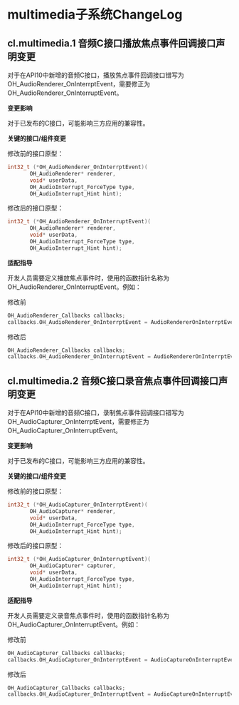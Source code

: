 # multimedia子系统ChangeLog

## cl.multimedia.1 音频C接口播放焦点事件回调接口声明变更

对于在API10中新增的音频C接口，播放焦点事件回调接口错写为OH_AudioRenderer_OnInterrptEvent，需要修正为OH_AudioRenderer_OnInterruptEvent。

**变更影响**

对于已发布的C接口，可能影响三方应用的兼容性。

**关键的接口/组件变更**

修改前的接口原型：

 ```C
int32_t (*OH_AudioRenderer_OnInterrptEvent)(
        OH_AudioRenderer* renderer,
        void* userData,
        OH_AudioInterrupt_ForceType type,
        OH_AudioInterrupt_Hint hint);
 ```

修改后的接口原型：

 ```C
int32_t (*OH_AudioRenderer_OnInterruptEvent)(
        OH_AudioRenderer* renderer,
        void* userData,
        OH_AudioInterrupt_ForceType type,
        OH_AudioInterrupt_Hint hint);
 ```

**适配指导**

开发人员需要定义播放焦点事件时，使用的函数指针名称为OH_AudioRenderer_OnInterruptEvent。例如：

修改前

```C
OH_AudioRenderer_Callbacks callbacks;
callbacks.OH_AudioRenderer_OnInterrptEvent = AudioRendererOnInterrptEvent;
```

修改后

```C
OH_AudioRenderer_Callbacks callbacks;
callbacks.OH_AudioRenderer_OnInterruptEvent = AudioRendererOnInterrptEvent;
```

## cl.multimedia.2 音频C接口录音焦点事件回调接口声明变更

对于在API10中新增的音频C接口，录制焦点事件回调接口错写为OH_AudioCapturer_OnInterrptEvent，需要修正为OH_AudioCapturer_OnInterruptEvent。

**变更影响**

对于已发布的C接口，可能影响三方应用的兼容性。

**关键的接口/组件变更**

修改前的接口原型：

 ```C
int32_t (*OH_AudioCapturer_OnInterrptEvent)(
        OH_AudioCapturer* renderer,
        void* userData,
        OH_AudioInterrupt_ForceType type,
        OH_AudioInterrupt_Hint hint);
 ```

修改后的接口原型：

 ```C
int32_t (*OH_AudioCapturer_OnInterruptEvent)(
        OH_AudioCapturer* capturer,
        void* userData,
        OH_AudioInterrupt_ForceType type,
        OH_AudioInterrupt_Hint hint);
 ```

**适配指导**

开发人员需要定义录音焦点事件时，使用的函数指针名称为OH_AudioCapturer_OnInterruptEvent。例如：

修改前

```C
OH_AudioCapturer_Callbacks callbacks;
callbacks.OH_AudioCapturer_OnInterrptEvent = AudioCaptureOnInterruptEvent;
```

修改后

```C
OH_AudioCapturer_Callbacks callbacks;
callbacks.OH_AudioCapturer_OnInterruptEvent = AudioCaptureOnInterruptEvent;
```
